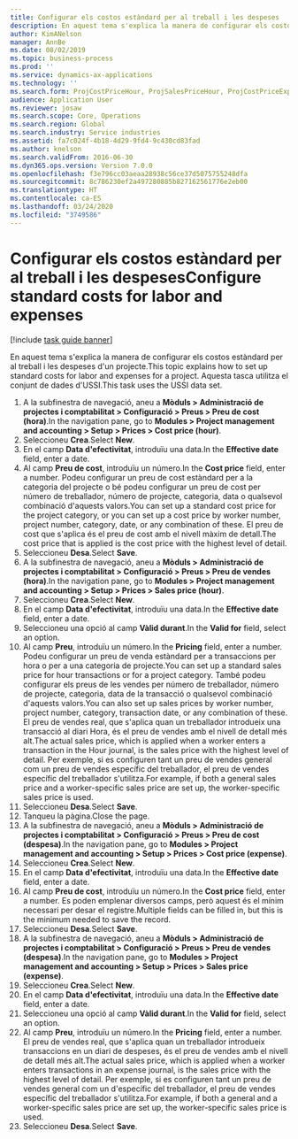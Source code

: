 ```yaml
---
title: Configurar els costos estàndard per al treball i les despeses
description: En aquest tema s'explica la manera de configurar els costos estàndard per al treball i les despeses d'un projecte.
author: KimANelson
manager: AnnBe
ms.date: 08/02/2019
ms.topic: business-process
ms.prod: ''
ms.service: dynamics-ax-applications
ms.technology: ''
ms.search.form: ProjCostPriceHour, ProjSalesPriceHour, ProjCostPriceExpense, ProjSalesPriceCost
audience: Application User
ms.reviewer: josaw
ms.search.scope: Core, Operations
ms.search.region: Global
ms.search.industry: Service industries
ms.assetid: fa7c024f-4b18-4d29-9fd4-9c430cd83fad
ms.author: knelson
ms.search.validFrom: 2016-06-30
ms.dyn365.ops.version: Version 7.0.0
ms.openlocfilehash: f3e796cc03aeaa28938c56ce37d5075755248dfa
ms.sourcegitcommit: 8c786230ef2a497280885b827162561776e2eb00
ms.translationtype: HT
ms.contentlocale: ca-ES
ms.lasthandoff: 03/24/2020
ms.locfileid: "3749586"
---
```

# <a name="configure-standard-costs-for-labor-and-expenses"></a><span data-ttu-id="cb10f-103">Configurar els costos estàndard per al treball i les despeses</span><span class="sxs-lookup"><span data-stu-id="cb10f-103">Configure standard costs for labor and expenses</span></span>

[!include [task guide banner](../../includes/task-guide-banner.md)]

<span data-ttu-id="cb10f-104">En aquest tema s'explica la manera de configurar els costos estàndard per al treball i les despeses d'un projecte.</span><span class="sxs-lookup"><span data-stu-id="cb10f-104">This topic explains how to set up standard costs for labor and expenses for a project.</span></span> <span data-ttu-id="cb10f-105">Aquesta tasca utilitza el conjunt de dades d'USSI.</span><span class="sxs-lookup"><span data-stu-id="cb10f-105">This task uses the USSI data set.</span></span>

1. <span data-ttu-id="cb10f-106">A la subfinestra de navegació, aneu a **Mòduls > Administració de projectes i comptabilitat > Configuració > Preus > Preu de cost (hora)**.</span><span class="sxs-lookup"><span data-stu-id="cb10f-106">In the navigation pane, go to **Modules > Project management and accounting > Setup > Prices > Cost price (hour)**.</span></span>
2. <span data-ttu-id="cb10f-107">Seleccioneu **Crea**.</span><span class="sxs-lookup"><span data-stu-id="cb10f-107">Select **New**.</span></span>
3. <span data-ttu-id="cb10f-108">En el camp **Data d'efectivitat**, introduïu una data.</span><span class="sxs-lookup"><span data-stu-id="cb10f-108">In the **Effective date** field, enter a date.</span></span>
4. <span data-ttu-id="cb10f-109">Al camp **Preu de cost**, introduïu un número.</span><span class="sxs-lookup"><span data-stu-id="cb10f-109">In the **Cost price** field, enter a number.</span></span> <span data-ttu-id="cb10f-110">Podeu configurar un preu de cost estàndard per a la categoria del projecte o bé podeu configurar un preu de cost per número de treballador, número de projecte, categoria, data o qualsevol combinació d'aquests valors.</span><span class="sxs-lookup"><span data-stu-id="cb10f-110">You can set up a standard cost price for the project category, or you can set up a cost price by worker number, project number, category, date, or any combination of these.</span></span> <span data-ttu-id="cb10f-111">El preu de cost que s'aplica és el preu de cost amb el nivell màxim de detall.</span><span class="sxs-lookup"><span data-stu-id="cb10f-111">The cost price that is applied is the cost price with the highest level of detail.</span></span>  
5. <span data-ttu-id="cb10f-112">Seleccioneu **Desa**.</span><span class="sxs-lookup"><span data-stu-id="cb10f-112">Select **Save**.</span></span>
6. <span data-ttu-id="cb10f-113">A la subfinestra de navegació, aneu a **Mòduls > Administració de projectes i comptabilitat > Configuració > Preus > Preu de vendes (hora)**.</span><span class="sxs-lookup"><span data-stu-id="cb10f-113">In the navigation pane, go to **Modules > Project management and accounting > Setup > Prices > Sales price (hour)**.</span></span>
7. <span data-ttu-id="cb10f-114">Seleccioneu **Crea**.</span><span class="sxs-lookup"><span data-stu-id="cb10f-114">Select **New**.</span></span>
8. <span data-ttu-id="cb10f-115">En el camp **Data d'efectivitat**, introduïu una data.</span><span class="sxs-lookup"><span data-stu-id="cb10f-115">In the **Effective date** field, enter a date.</span></span>
9. <span data-ttu-id="cb10f-116">Seleccioneu una opció al camp **Vàlid durant**.</span><span class="sxs-lookup"><span data-stu-id="cb10f-116">In the **Valid for** field, select an option.</span></span>
10. <span data-ttu-id="cb10f-117">Al camp **Preu**, introduïu un número.</span><span class="sxs-lookup"><span data-stu-id="cb10f-117">In the **Pricing** field, enter a number.</span></span> <span data-ttu-id="cb10f-118">Podeu configurar un preu de venda estàndard per a transaccions per hora o per a una categoria de projecte.</span><span class="sxs-lookup"><span data-stu-id="cb10f-118">You can set up a standard sales price for hour transactions or for a project category.</span></span> <span data-ttu-id="cb10f-119">També podeu configurar els preus de les vendes per número de treballador, número de projecte, categoria, data de la transacció o qualsevol combinació d'aquests valors.</span><span class="sxs-lookup"><span data-stu-id="cb10f-119">You can also set up sales prices by worker number, project number, category, transaction date, or any combination of these.</span></span> <span data-ttu-id="cb10f-120">El preu de vendes real, que s'aplica quan un treballador introdueix una transacció al diari Hora, és el preu de vendes amb el nivell de detall més alt.</span><span class="sxs-lookup"><span data-stu-id="cb10f-120">The actual sales price, which is applied when a worker enters a transaction in the Hour journal, is the sales price with the highest level of detail.</span></span> <span data-ttu-id="cb10f-121">Per exemple, si es configuren tant un preu de vendes general com un preu de vendes específic del treballador, el preu de vendes específic del treballador s'utilitza.</span><span class="sxs-lookup"><span data-stu-id="cb10f-121">For example, if both a general sales price and a worker-specific sales price are set up, the worker-specific sales price is used.</span></span>  
11. <span data-ttu-id="cb10f-122">Seleccioneu **Desa**.</span><span class="sxs-lookup"><span data-stu-id="cb10f-122">Select **Save**.</span></span>
12. <span data-ttu-id="cb10f-123">Tanqueu la pàgina.</span><span class="sxs-lookup"><span data-stu-id="cb10f-123">Close the page.</span></span>
13. <span data-ttu-id="cb10f-124">A la subfinestra de navegació, aneu a **Mòduls > Administració de projectes i comptabilitat > Configuració > Preus > Preu de cost (despesa)**.</span><span class="sxs-lookup"><span data-stu-id="cb10f-124">In the navigation pane, go to **Modules > Project management and accounting > Setup > Prices > Cost price (expense)**.</span></span>
14. <span data-ttu-id="cb10f-125">Seleccioneu **Crea**.</span><span class="sxs-lookup"><span data-stu-id="cb10f-125">Select **New**.</span></span>
15. <span data-ttu-id="cb10f-126">En el camp **Data d'efectivitat**, introduïu una data.</span><span class="sxs-lookup"><span data-stu-id="cb10f-126">In the **Effective date** field, enter a date.</span></span>
16. <span data-ttu-id="cb10f-127">Al camp **Preu de cost**, introduïu un número.</span><span class="sxs-lookup"><span data-stu-id="cb10f-127">In the **Cost price** field, enter a number.</span></span> <span data-ttu-id="cb10f-128">Es poden emplenar diversos camps, però aquest és el mínim necessari per desar el registre.</span><span class="sxs-lookup"><span data-stu-id="cb10f-128">Multiple fields can be filled in, but this is the minimum needed to save the record.</span></span>  
17. <span data-ttu-id="cb10f-129">Seleccioneu **Desa**.</span><span class="sxs-lookup"><span data-stu-id="cb10f-129">Select **Save**.</span></span>
18. <span data-ttu-id="cb10f-130">A la subfinestra de navegació, aneu a **Mòduls > Administració de projectes i comptabilitat > Configuració > Preus > Preu de vendes (despesa)**.</span><span class="sxs-lookup"><span data-stu-id="cb10f-130">In the navigation pane, go to **Modules > Project management and accounting > Setup > Prices > Sales price (expense)**.</span></span>
19. <span data-ttu-id="cb10f-131">Seleccioneu **Crea**.</span><span class="sxs-lookup"><span data-stu-id="cb10f-131">Select **New**.</span></span>
20. <span data-ttu-id="cb10f-132">En el camp **Data d'efectivitat**, introduïu una data.</span><span class="sxs-lookup"><span data-stu-id="cb10f-132">In the **Effective date** field, enter a date.</span></span>
21. <span data-ttu-id="cb10f-133">Seleccioneu una opció al camp **Vàlid durant**.</span><span class="sxs-lookup"><span data-stu-id="cb10f-133">In the **Valid for** field, select an option.</span></span>
22. <span data-ttu-id="cb10f-134">Al camp **Preu**, introduïu un número.</span><span class="sxs-lookup"><span data-stu-id="cb10f-134">In the **Pricing** field, enter a number.</span></span> <span data-ttu-id="cb10f-135">El preu de vendes real, que s'aplica quan un treballador introdueix transaccions en un diari de despeses, és el preu de vendes amb el nivell de detall més alt.</span><span class="sxs-lookup"><span data-stu-id="cb10f-135">The actual sales price, which is applied when a worker enters transactions in an expense journal, is the sales price with the highest level of detail.</span></span> <span data-ttu-id="cb10f-136">Per exemple, si es configuren tant un preu de vendes general com un d'específic del treballador, el preu de vendes específic del treballador s'utilitza.</span><span class="sxs-lookup"><span data-stu-id="cb10f-136">For example, if both a general and a worker-specific sales price are set up, the worker-specific sales price is used.</span></span>  
23. <span data-ttu-id="cb10f-137">Seleccioneu **Desa**.</span><span class="sxs-lookup"><span data-stu-id="cb10f-137">Select **Save**.</span></span>

